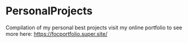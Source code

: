 # PersonalProjects
Compilation of my personal best projects
visit my online portfolio to see more here:
https://focportfolio.super.site/

